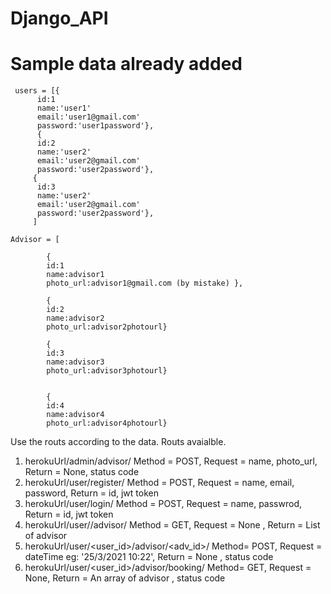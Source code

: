 # Django_API


# Sample data already added

     users = [{
          id:1
          name:'user1'
          email:'user1@gmail.com'
          password:'user1password'},
          {
          id:2
          name:'user2'
          email:'user2@gmail.com'
          password:'user2password'},
         {
          id:3
          name:'user2'
          email:'user2@gmail.com'
          password:'user2password'},
         ]
         
    Advisor = [

            {
            id:1
            name:advisor1
            photo_url:advisor1@gmail.com (by mistake) },
            
            {
            id:2
            name:advisor2
            photo_url:advisor2photourl}
            
            {
            id:3
            name:advisor3
            photo_url:advisor3photourl}
            
            
            {
            id:4
            name:advisor4
            photo_url:advisor4photourl}

Use the routs according to the data.
Routs avaialble.   

1. herokuUrl/admin/advisor/   Method = POST,  Request = name, photo_url,  Return = None, status code 
2. herokuUrl/user/register/   Method = POST, Request = name, email, password, Return = id, jwt token
3. herokuUrl/user/login/      Method = POST, Request = name, passwrod, Return = id, jwt token
4. herokuUrl/user/<id>/advisor/  Method = GET, Request = None , Return = List of advisor  
5. herokuUrl/user/<user_id>/advisor/<adv_id>/   Method= POST, Request = dateTime eg: '25/3/2021 10:22', Return = None , status code
6. herokuUrl/user/<user_id>/advisor/booking/   Method= GET, Request = None, Return = An array of advisor , status code
